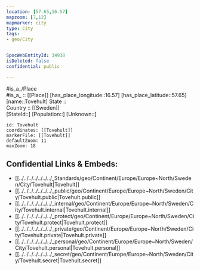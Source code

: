 ```yaml
---
location: [57.65,16.57] 
mapzoom: [7,12] 
mapmarker: city 
type: City
tags:
- geo/City


SpocWebEntityId: 34938
isDeleted: false
confidential: public

---
```

#is_a_/Place  
#is_a_ :: [[Place]] 
[has_place_longitude::16.57] 
[has_place_latitude::57.65] 
[name::Tovehult] 
State ::  
Country :: [[Sweden]]  
[StateId::] 
[Population::] 
[Unknown::] 


```leaflet
id: Tovehult
coordinates: [[Tovehult]] 
markerFile: [[Tovehult]] 
defaultZoom: 11 
maxZoom: 18
```


## Confidential Links & Embeds: 
- [[../../../../../../../_Standards/geo/Continent/Europe/Europe~North/Sweden/City/Tovehult|Tovehult]] 
- [[../../../../../../../_public/geo/Continent/Europe/Europe~North/Sweden/City/Tovehult.public|Tovehult.public]] 
- [[../../../../../../../_internal/geo/Continent/Europe/Europe~North/Sweden/City/Tovehult.internal|Tovehult.internal]] 
- [[../../../../../../../_protect/geo/Continent/Europe/Europe~North/Sweden/City/Tovehult.protect|Tovehult.protect]] 
- [[../../../../../../../_private/geo/Continent/Europe/Europe~North/Sweden/City/Tovehult.private|Tovehult.private]] 
- [[../../../../../../../_personal/geo/Continent/Europe/Europe~North/Sweden/City/Tovehult.personal|Tovehult.personal]] 
- [[../../../../../../../_secret/geo/Continent/Europe/Europe~North/Sweden/City/Tovehult.secret|Tovehult.secret]] 
